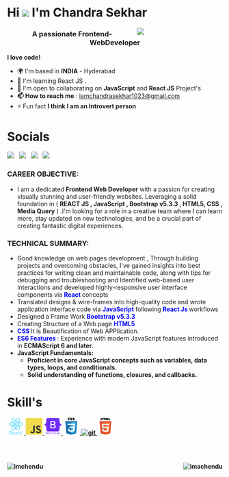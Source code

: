 Hi ![](https://user-images.githubusercontent.com/18350557/176309783-0785949b-9127-417c-8b55-ab5a4333674e.gif) I'm Chandra Sekhar
====================================================================================================================================

<img align='right' src='https://user-images.githubusercontent.com/5713670/87202985-820dcb80-c2b6-11ea-9f56-7ec461c497c3.gif' width='200'>


<h3 align="center">A passionate Frontend-WebDeveloper</h3>

 **I love code!**

- 🌍  I'm based in **INDIA** - Hyderabad
- 🧠  I'm learning React JS .
- 🤝  I'm open to collaborating on **JavaScript** and **React JS** Project's 
-  **📫 How to reach me**  : [iamchandrasekhar1023@gmail.com](mailto:iamchandrasekhar1023@gmail.com)
-  ⚡ Fun fact **I think I am an Introvert person**

 #### <h1>Socials</h1>
[<img src="https://pbs.twimg.com/profile_images/1772331192085274624/PlbkwMwX_400x400.png" width="3.5%"/>](https://www.naukri.com/mnjuser/profile?id=&altresid)  &nbsp; [<img src="https://img.icons8.com/color/48/000000/linkedin.png" width="3.5%"/>](https://www.linkedin.com/in/chandra-sekhar-b-62a0a7316/)  &nbsp; [<img src="https://pbs.twimg.com/profile_images/1551985640572583936/7nnX6til_400x400.jpg" width="3.5%"/>](https://profile.indeed.com/?hl=en_IN&co=IN&from=gnav-jobseeker-profile--profile-one-frontend)  &nbsp; [<img src="https://img.icons8.com/fluent/48/000000/instagram-new.png" width="3.5%"/>](https://www.instagram.com/iamchendu/)  &nbsp;


### CAREER OBJECTIVE:
* I am a dedicated **Frontend Web Developer** with a passion for creating visually stunning and user-friendly websites. Leveraging a solid foundation in (  **REACT JS , JavaScript , Bootstrap v5.3.3 ,  HTML5, CSS ,  Media Query**  ) .I'm looking for a role in a creative team where I can learn more, stay updated on new technologies, and be a crucial part of creating fantastic digital experiences.

### TECHNICAL SUMMARY:
* Good knowledge on web pages development , Through building projects and overcoming obstacles, I've gained insights into best practices for writing clean and maintainable code, along with tips for debugging and troubleshooting and Identified web-based user interactions and developed highly-responsive user interface components via  <b style="color: blue;">React </b>concepts
* Translated designs & wire-frames into high-quality code and wrote application interface code via <b style="color: blue;">JavaScript</b> following <b style="color: blue;"> React Js </b> workflows
* Designed a Frame Work <b style="color: blue;">Bootstrap v5.3.3</b>
*  Creating Structure of a Web page <b style="color: blue;">HTML5</b>
* <span style="color: blue; font-weight: bold;"> **CSS** </span> It is Beautification of Web APPlication.
* <b style="color:blue">ES6 Features </b>: Experience with modern JavaScript features introduced in <b>ECMAScript 6 <b/>and later.
* <b> JavaScript Fundamentals:</b>
   - Proficient in core JavaScript concepts such as variables, data types, loops, and conditionals.
   - Solid understanding of functions, closures, and callbacks.

<h1>Skill's</h1>
<p align="left"> 
  <a href="https://reactjs.org/" target="_blank" rel="noreferrer"> <img src="https://raw.githubusercontent.com/devicons/devicon/master/icons/react/react-original-wordmark.svg" alt="react" width="40" height="40"/> </a>
 <a href="https://developer.mozilla.org/en-US/docs/Web/JavaScript" target="_blank" rel="noreferrer"> <img src="https://raw.githubusercontent.com/devicons/devicon/master/icons/javascript/javascript-original.svg" alt="javascript" width="40" height="40"/> </a>
 <a href="https://getbootstrap.com" target="_blank" rel="noreferrer"> <img src="https://raw.githubusercontent.com/devicons/devicon/master/icons/bootstrap/bootstrap-plain-wordmark.svg" alt="bootstrap" width="40" height="40"/> </a>  <a href="https://www.w3schools.com/css/" target="_blank" rel="noreferrer"> <img src="https://raw.githubusercontent.com/devicons/devicon/master/icons/css3/css3-original-wordmark.svg" alt="css3" width="40" height="40"/>  </a> <a href="https://git-scm.com/" target="_blank" rel="noreferrer"> <img src="https://www.vectorlogo.zone/logos/git-scm/git-scm-icon.svg" alt="git" width="40" height="40"/> </a> <a href="https://www.w3.org/html/" target="_blank" rel="noreferrer"> <img src="https://raw.githubusercontent.com/devicons/devicon/master/icons/html5/html5-original-wordmark.svg" alt="html5" width="40" height="40"/> </a>   
</p>
<br/>
<br/>

<p><img align="left" src="https://github-readme-stats.vercel.app/api/top-langs?username=iamchendu&show_icons=true&locale=en&layout=compact" alt="imchendu" /></p>
<p>&nbsp;<img align="right" src="https://github-readme-stats.vercel.app/api?username=iamchendu&show_icons=true&title&title_color=ffffff&bg_color=000000&hide_border=true&text_color=ffffff&locale=en" alt="imachendu" /></p>
